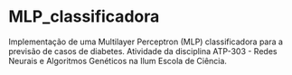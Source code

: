 # MLP_classificadora
Implementação de uma Multilayer Perceptron (MLP) classificadora para a previsão de casos de diabetes. Atividade da disciplina ATP-303 - Redes Neurais e Algoritmos Genéticos na Ilum Escola de Ciência.
